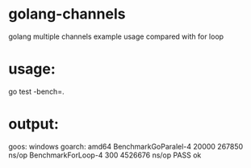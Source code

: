# golang-channels
golang multiple channels example usage compared with for loop

# usage:
go test -bench=.

# output:
goos: windows
goarch: amd64
BenchmarkGoParalel-4  20000 267850 ns/op
BenchmarkForLoop-4    300   4526676 ns/op
PASS
ok      

